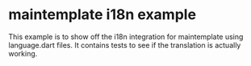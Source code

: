 # maintemplate i18n example

This example is to show off the i18n integration for maintemplate using language.dart files.
It contains tests to see if the translation is actually working.

